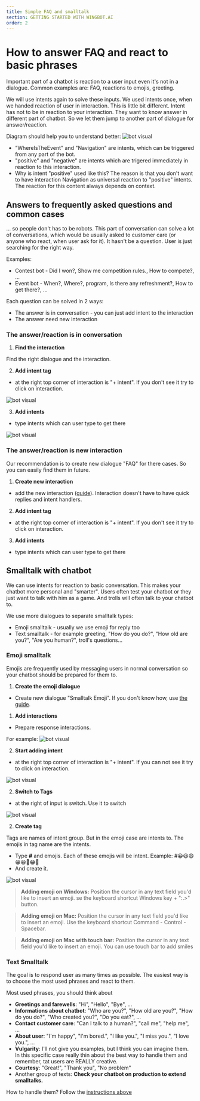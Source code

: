 ```yaml
---
title: Simple FAQ and smalltalk
section: GETTING STARTED WITH WINGBOT.AI
order: 2
---
```


# How to answer FAQ and react to basic phrases

Important part of a chatbot is reaction to a user input even it's not in a dialogue. Common examples are: FAQ, reactions to emojis, greeting.

We will use intents again to solve these inputs. We used intents once, when we handed reaction of user in interaction. This is little bit different. Intent has not to be in reaction to your interaction. They want to know answer in different part of chatbot. So we let them jump to another part of dialogue for answer/reaction.

Diagram should help you to understand better:
![bot visual](../faq/diagram.png)
- "WhereIsTheEvent" and "Navigation" are intents, which can be triggered from any part of the bot.
- "positive" and "negative" are intents which are trigered immediately in reaction to this interaction. 
- Why is intent "positive" used like this? The reason is that you don't want to have interaction Navigation as universal reaction to "positive" intents. The reaction for this content always depends on context. 

## Answers to frequently asked questions and common cases

... so people don't has to be robots. This part of conversation can solve a lot of conversations, which would be usually asked to customer care (or anyone who react, when user ask for it). It hasn't be a question. User is just searching for the right way. 

Examples:
- Contest bot - Did I won?, Show me competition rules., How to compete?, ...
- Event bot - When?, Where?, program, Is there any refreshment?, How to get there?, ...

Each question can be solved in 2 ways:
- The answer is in conversation - you can just add intent to the interaction
- The answer need new interaction

### The answer/reaction is in conversation

1. **Find the interaction**

  Find the right dialogue and the interaction.

2. **Add intent tag**

  - at the right top corner of interaction is "+ intent". If you don't see it try to click on interaction.

  ![bot visual](../faq/01.png)

3. **Add intents**

  - type intents which can user type to get there

  ![bot visual](../faq/02.png)

### The answer/reaction is new interaction

Our recommendation is to create new dialogue "FAQ" for there cases. So you can easily find them in future.

1. **Create new interaction**

  - add the new interaction ([guide](buildingABot/createDialogue/create_dialogue.md#create-basic-dialogue-with-interaction)). Interaction doesn't have to have quick replies and intent handlers.

2. **Add intent tag**

  - at the right top corner of interaction is "+ intent". If you don't see it try to click on interaction.

3. **Add intents**

  - type intents which can user type to get there

## Smalltalk with chatbot

We can use intents for reaction to basic conversation. This makes your chatbot more personal and "smarter". Users often test your chatbot or they just want to talk with him as a game. And trolls will often talk to your chatbot to.

We use more dialogues to separate smalltalk types:

- Emoji smalltalk - usually we use emoji for reply too
- Text smalltalk - for example greeting, "How do you do?", "How old are you?", "Are you human?", troll's questions...

### Emoji smalltalk

Emojis are frequently used by messaging users in normal conversation so your chatbot should be prepared for them to. 

1. **Create the emoji dialogue**

  - Create new dialogue "Smalltalk Emoji". If you don't know how, use [the guide](buildingABot/createDialogue/create_dialogue.md#create-basic-dialogue-with-interaction).

1. **Add interactions**

  - Prepare response interactions. 

  For example:
  ![bot visual](../faq/emoji01.png)

2. **Start adding intent**

  - at the right top corner of interaction is "+ intent". If you can not see it try to click on interaction.

  ![bot visual](../faq/emoji02.png)

2. **Switch to Tags**

  - at the right of input is switch. Use it to switch

  ![bot visual](../faq/emoji03.png)

2. **Create tag**

  Tags are names of intent group. But in the emoji case are intents to. The emojis in tag name are the intents. 

  - Type **#** and emojis. Each of these emojis will be intent. Example: #😀😃😄😁😆🙂😂🤣
  - And create it. 

  ![bot visual](../faq/emoji04.png)

  > **Adding emoji on Windows:** Position the cursor in any text field you'd like to insert an emoji. se the keyboard shortcut Windows key + ":.>" button.

  > **Adding emoji on Mac:** Position the cursor in any text field you'd like to insert an emoji. Use the keyboard shortcut Command - Control - Spacebar.

  > **Adding emoji on Mac with touch bar:** Position the cursor in any text field you'd like to insert an emoji. You can use touch bar to add smiles

### Text Smalltalk

The goal is to respond user as many times as possible. The easiest way is to choose the most used phrases and react to them.

Most used phrases, you should think about

  - **Greetings and farewells**: "Hi", "Hello", "Bye", ...
  - **Informations about chatbot**: "Who are you?", "How old are you?", "How do you do?", "Who created you?", "Do you eat?", ...
  - **Contact customer care**: "Can I talk to a human?", "call me", "help me", ...
  - **About user**: "I'm happy", "I'm bored.", "I like you.", "I miss you.", "I love you.", ...
  - **Vulgarity**: I'll not give you examples, but I think you can imagine them. In this specific case really thin about the best way to handle them and remember, tat users are REALLY creative.
  - **Courtesy**: "Great!", "Thank you", "No problem"
  - Another group of texts: **Check your chatbot on production to extend smalltalks.** 

How to handle them? Follow the [instructions above](../faq/smalltalk_faq.md#the-answerreaction-is-new-interaction)
